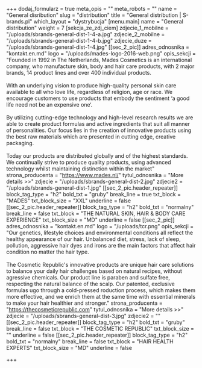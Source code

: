 +++
dodaj_formularz = true
meta_opis = ""
meta_robots = ""
name = "General disribution"
slug = "distribution"
title = "General distribution | S-brands.pl"
which_layout = "dystrybucja"
[menu.main]
name = "General distribution"
weight = 7
[sekcja_ze_zdj_ciem]
zdjecie_1_mobilne = "/uploads/sbrands-general-dist-1-4-a.jpg"
zdjecie_2_mobilne = "/uploads/sbrands-general-dist-1-4-b.jpg"
zdjecie_duze = "/uploads/sbrands-general-dist-1-4.jpg"
[[sec_2_pic]]
adres_odnosnika = "kontakt.en.md"
logo = "/uploads/mades-logo-2016-web.png"
opis_sekcji = "Founded in 1992 in The Netherlands, Mades Cosmetics is an international company, who manufacture skin, body and hair care products, with 2 major brands, 14 product lines and over 400 individual products. <br><br>With an underlying vision to produce high-quality personal skin care available to all who love life, regardless of religion, age or race. We encourage customers to use products that embody the sentiment ‘a good life need not be an expensive one‘. <br><br>By utilizing cutting-edge technology and high-level research results we are able to create product formulas and active ingredients that suit all manner of personalities. Our focus lies in the creation of innovative products using the best raw materials which are presented in cutting edge, creative packaging.<br><br>Today our products are distributed globally and of the highest standards. We continually strive to produce quality products, using advanced technology whilst maintaining distinction within the market"
strona_producenta = "https://www.mades.nl/"
tytul_odnosnika = "More details >>"
zdjecie = "/uploads/sbrands-general-dist-2.jpg"
zdjecie2 = "/uploads/sbrands-general-dist-1.jpg"
[[sec_2_pic.header_repeater]]
block_tag_type = "h2"
bold_txt = "gruby"
break_line = true
txt_block = "MADES"
txt_block_size = "XXL"
underline = false
[[sec_2_pic.header_repeater]]
block_tag_type = "h2"
bold_txt = "normalny"
break_line = false
txt_block = "THE NATURAL SKIN, HAIR & BODY CARE EXPERIENCE"
txt_block_size = "MD"
underline = false
[[sec_2_pic]]
adres_odnosnika = "kontakt.en.md"
logo = "/uploads/tcr.png"
opis_sekcji = "Our genetics, lifestyle choices and environmental conditions all reflect the healthy appearance of our hair. Unbalanced diet, stress, lack of sleep, pollution, aggressive hair dyes and irons are the main factors that affect hair condition no matter the hair type.<br><br>The Cosmetic Republic's innovative products are unique hair care solutions to balance your daily hair challenges based on natural recipes, without agressive chemicals. Our product line is paraben and sulfate free, respecting the natural balance of the scalp. Our patented, exclusive formulas ugo through a cold-pressed roduction process, which makes them more effective, and we enrich them at the same time with essential minerals to make your hair healthier and stronger."
strona_producenta = "https://thecosmeticrepublic.com"
tytul_odnosnika = "More details >>"
zdjecie = "/uploads/sbrands-general-dist-3.jpg"
zdjecie2 = ""
[[sec_2_pic.header_repeater]]
block_tag_type = "h2"
bold_txt = "gruby"
break_line = false
txt_block = "THE COSMETIC REPUBLIC"
txt_block_size = ""
underline = false
[[sec_2_pic.header_repeater]]
block_tag_type = "h2"
bold_txt = "normalny"
break_line = false
txt_block = "HAIR HEALTH EXPERTS"
txt_block_size = "MD"
underline = false

+++
